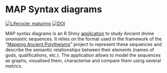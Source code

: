 # MAP Syntax diagrams

[![Lifecycle: maturing](https://img.shields.io/badge/lifecycle-maturing-blue.svg)](https://www.tidyverse.org/lifecycle/#maturing)
[![DOI](https://zenodo.org/badge/249838836.svg)](https://zenodo.org/badge/latestdoi/249838836)

MAP syntax diagrams is an R Shiny [application](https://analytics.huma-num.fr/Sebastien.Plutniak/map-syntax-diagrams/) to study Ancient divine onomastic sequences. It relies on the format used in the framework of the “[Mapping Ancient Polytheisms](https://map-polytheisms.huma-num.fr)” project to represent these sequences and describe the semantic relationships between their elements (names of gods, qualifications, etc.). The application allows to model the sequences as graphs, visualised them, characterise and compare them using several metrics.


